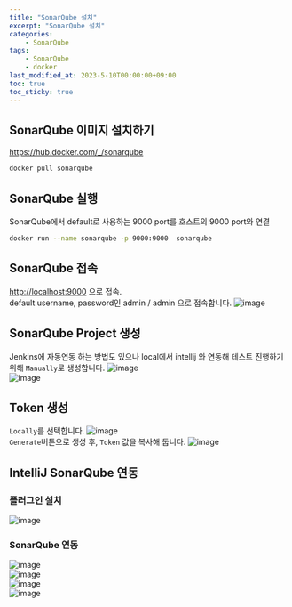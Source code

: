```yaml
---
title: "SonarQube 설치"
excerpt: "SonarQube 설치"
categories:
    - SonarQube
tags:
    - SonarQube
    - docker
last_modified_at: 2023-5-10T00:00:00+09:00
toc: true
toc_sticky: true
---
```


## SonarQube 이미지 설치하기
<https://hub.docker.com/_/sonarqube>
```sh
docker pull sonarqube
```

## SonarQube 실행
SonarQube에서 default로 사용하는 9000 port를 호스트의 9000 port와 연결
```sh
docker run --name sonarqube -p 9000:9000  sonarqube
```

## SonarQube 접속
<http://localhost:9000> 으로 접속.  
default username, password인 admin / admin 으로 접속합니다.
![image](https://github.com/moregorenine/moregorenine.github.io/assets/6086965/ae1821d3-411e-4ccd-898d-0a0945af691f)

## SonarQube Project 생성
Jenkins에 자동연동 하는 방법도 있으나 local에서 intellij 와 연동해 테스트 진행하기 위해 `Manually`로 생성합니다.
![image](https://github.com/moregorenine/moregorenine.github.io/assets/6086965/ca533f5a-8a1c-4a79-a96e-ff5a4793b026)  
![image](https://github.com/moregorenine/moregorenine.github.io/assets/6086965/b56efc4f-cd5e-43a7-b54f-4fa30d9448aa)

## Token 생성
`Locally`를 선택합니다.
![image](https://github.com/moregorenine/moregorenine.github.io/assets/6086965/041d39b6-09e3-4712-a6f7-cad7e731ac3c)  
`Generate`버튼으로 생성 후, `Token` 값을 복사해 둡니다.
![image](https://github.com/moregorenine/moregorenine.github.io/assets/6086965/dc45571b-a9a0-4827-ab7b-9b5efe8f089a)

## IntelliJ SonarQube 연동
### 플러그인 설치
![image](https://github.com/moregorenine/moregorenine.github.io/assets/6086965/cf01a07c-784c-488b-bcc7-1d2ac7df0274)
### SonarQube 연동
![image](https://github.com/moregorenine/moregorenine.github.io/assets/6086965/e9677ad6-1fb2-4da5-9699-cc7247deeda6)  
![image](https://github.com/moregorenine/moregorenine.github.io/assets/6086965/5a05e9b5-0f11-453e-8492-c8bd28624761)  
![image](https://github.com/moregorenine/moregorenine.github.io/assets/6086965/17f4adc3-7100-4bc1-a8ea-dfa58dd07bcc)  
![image](https://github.com/moregorenine/moregorenine.github.io/assets/6086965/96b91e0d-6673-4e16-916a-1baaefe7b3c6)





